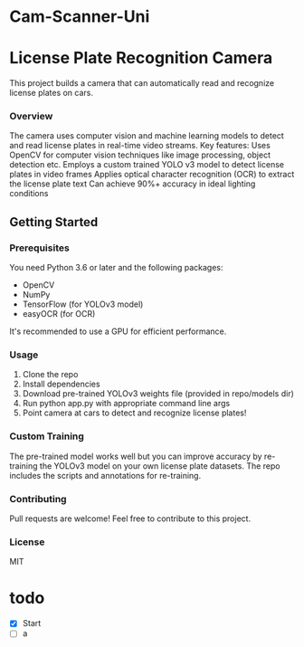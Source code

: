 # Cam-Scanner-Uni
# License Plate Recognition Camera
This project builds a camera that can automatically read and recognize license plates on cars.
### Overview
The camera uses computer vision and machine learning models to detect and read license plates in real-time video streams. Key features:
Uses OpenCV for computer vision techniques like image processing, object detection etc.
Employs a custom trained YOLO v3 model to detect license plates in video frames
Applies optical character recognition (OCR) to extract the license plate text
Can achieve 90%+ accuracy in ideal lighting conditions
## Getting Started
### Prerequisites
You need Python 3.6 or later and the following packages:
- OpenCV
- NumPy
- TensorFlow (for YOLOv3 model)
- easyOCR (for OCR)
 
 It's recommended to use a GPU for efficient performance.
### Usage
1. Clone the repo
1. Install dependencies
1. Download pre-trained YOLOv3 weights file (provided in repo/models dir)
1. Run python app.py with appropriate command line args
1. Point camera at cars to detect and recognize license plates!
### Custom Training
The pre-trained model works well but you can improve accuracy by re-training the YOLOv3 model on your own license plate datasets. The repo includes the scripts and annotations for re-training.
### Contributing
Pull requests are welcome! Feel free to contribute to this project.
### License
MIT


# todo
- [x] Start
- [ ] a
